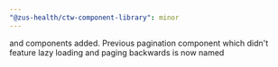 ```yaml
---
"@zus-health/ctw-component-library": minor
---
```


<PatientsTable /> and <Pagination /> components added. Previous pagination component which didn't feature lazy loading and paging backwards is now named <PaginationList />
